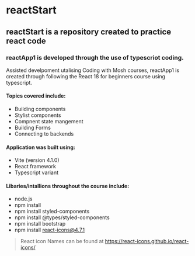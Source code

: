 # reactStart

## reactStart is a repository created to practice react code

### reactApp1 is developed through the use of typescriot coding.

Assisted develpoment utalising Coding with Mosh courses, reactApp1 is created through following the React 18 for beginners course using typescript.

#### Topics covered include:

- Building components
- Stylist components
- Compnent state mangement
- Building Forms
- Connecting to backends

#### Application was built using:

- Vite (version 4.1.0)
- React framework
- Typescript variant

#### Libaries/intallions throughout the course include:

- node.js
- npm install
- npm install styled-components
- npm install @types/styled-components
- npm install bootstrap
- npm install react-icons@4.7.1

> React icon Names can be found at https://react-icons.github.io/react-icons/
